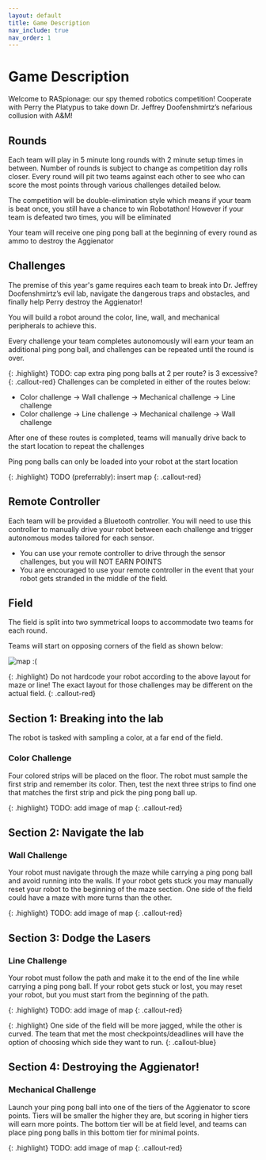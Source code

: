 ```yaml
---
layout: default
title: Game Description
nav_include: true
nav_order: 1
---
```


# Game Description

Welcome to RASpionage: our spy themed robotics competition! Cooperate with Perry the Platypus to take down Dr. Jeffrey Doofenshmirtz’s nefarious collusion with A&M!

## Rounds
Each team will play in 5 minute long rounds with 2 minute setup times in between. Number of rounds is subject to change as competition day rolls closer. Every round will pit two teams against each other to see who can score the most points through various challenges detailed below.

The competition will be double-elimination style which means if your team is beat once, you still have a chance to win Robotathon! However if your team is defeated two times, you will be eliminated

Your team will receive one ping pong ball at the beginning of every round as ammo to destroy the Aggienator

## Challenges
The premise of this year's game requires each team to break into Dr. Jeffrey Doofenshmirtz’s evil lab, navigate the dangerous traps and obstacles, and finally help Perry destroy the Aggienator! 

You will build a robot around the color, line, wall, and mechanical peripherals to achieve this.

Every challenge your team completes autonomously will earn your team an additional ping pong ball, and challenges can be repeated until the round is over. 

{: .highlight}
TODO: cap extra ping pong balls at 2 per route? is 3 excessive?
{: .callout-red}
Challenges can be completed in either of the routes below:
* Color challenge -> Wall challenge -> Mechanical challenge -> Line challenge
* Color challenge -> Line challenge -> Mechanical challenge -> Wall challenge

After one of these routes is completed, teams will manually drive back to the start location to repeat the challenges

Ping pong balls can only be loaded into your robot at the start location

{: .highlight}
TODO (preferrably): insert map
{: .callout-red}

## Remote Controller
Each team will be provided a Bluetooth controller. You will need to use this controller to manually drive your robot between each challenge and trigger autonomous modes tailored for each sensor.
* You can use your remote controller to drive through the sensor challenges, but you will NOT EARN POINTS
* You are encouraged to use your remote controller in the event that your robot gets stranded in the middle of the field.

## Field
The field is split into two symmetrical loops to accommodate two teams for each round.

Teams will start on opposing corners of the field as shown below:

<img src="{{ '/_assets/images/replace_this_map_with_better_one.png' | prepend: site.baseurl }}" alt="map :(">

{: .highlight}
Do not hardcode your robot according to the above layout for maze or line! The exact layout for those challenges may be different on the actual field.
{: .callout-red}

## Section 1: Breaking into the lab

The robot is tasked with sampling a color, at a far end of the field. 

### Color Challenge
Four colored strips will be placed on the floor. The robot must sample the first strip and remember its color.
Then, test the next three strips to find one that matches the first strip and pick the ping pong ball up.


{: .highlight}
TODO: add image of map
{: .callout-red}

## Section 2: Navigate the lab

### Wall Challenge
Your robot must navigate through the maze while carrying a ping pong ball and avoid running into the walls.
If your robot gets stuck you may manually reset your robot to the beginning of the maze section.
One side of the field could have a maze with more turns than the other. 

{: .highlight}
TODO: add image of map
{: .callout-red}

## Section 3: Dodge the Lasers

### Line Challenge
Your robot must follow the path and make it to the end of the line while carrying a ping pong ball.
If your robot gets stuck or lost, you may reset your robot, but you must start from the beginning of the path.

{: .highlight}
TODO: add image of map
{: .callout-red}

{: .highlight}
One side of the field will be more jagged, while the other is curved. The team that met the most checkpoints/deadlines will have the option of choosing which side they want to run.
{: .callout-blue}

## Section 4: Destroying the Aggienator!

### Mechanical Challenge
Launch your ping pong ball into one of the tiers of the Aggienator to score points.
Tiers will be smaller the higher they are, but scoring in higher tiers will earn more points.
The bottom tier will be at field level, and teams can place ping pong balls in this bottom tier for minimal points.

{: .highlight}
TODO: add image of map
{: .callout-red}
